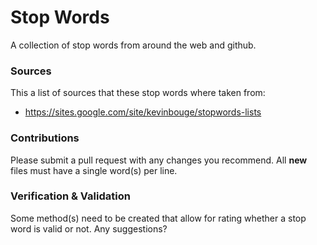 # Stop Words
A collection of stop words from around the web and github. 

### Sources
This a list of sources that these stop words where taken from:

* https://sites.google.com/site/kevinbouge/stopwords-lists

### Contributions
Please submit a pull request with any changes you recommend. All **new** files must have a single word(s) per line.

### Verification & Validation
Some method(s) need to be created that allow for rating whether a stop word is valid or not. Any suggestions? 
